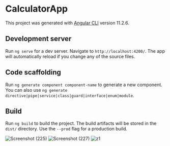 # CalculatorApp

This project was generated with [Angular CLI](https://github.com/angular/angular-cli) version 11.2.6.

## Development server

Run `ng serve` for a dev server. Navigate to `http://localhost:4200/`. The app will automatically reload if you change any of the source files.

## Code scaffolding

Run `ng generate component component-name` to generate a new component. You can also use `ng generate directive|pipe|service|class|guard|interface|enum|module`.

## Build

Run `ng build` to build the project. The build artifacts will be stored in the `dist/` directory. Use the `--prod` flag for a production build.

![Screenshot (225)](https://user-images.githubusercontent.com/72402856/112875466-d6c1d280-90e1-11eb-8a41-1c46c1c652c2.png)
![Screenshot (227)](https://user-images.githubusercontent.com/72402856/112918736-3c827e80-9123-11eb-9abc-fa478e40295e.png)
![z1](https://user-images.githubusercontent.com/72402856/112918741-3ee4d880-9123-11eb-9f28-5be63b7657e0.png)
